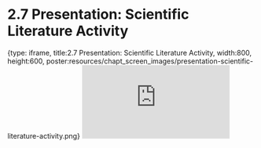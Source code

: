 # 2.7 Presentation: Scientific Literature Activity
 
{type: iframe, title:2.7 Presentation: Scientific Literature Activity, width:800, height:600, poster:resources/chapt_screen_images/presentation-scientific-literature-activity.png}
![](https://vgaysin1.github.io/CURE-MicrobialMysteries-test/presentation-scientific-literature-activity.html)
 

 
